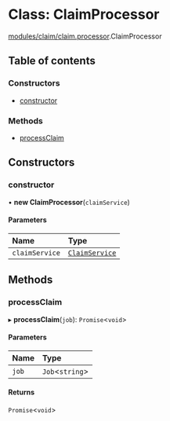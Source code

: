 # Class: ClaimProcessor

[modules/claim/claim.processor](../modules/modules_claim_claim_processor.md).ClaimProcessor

## Table of contents

### Constructors

- [constructor](modules_claim_claim_processor.ClaimProcessor.md#constructor)

### Methods

- [processClaim](modules_claim_claim_processor.ClaimProcessor.md#processclaim)

## Constructors

### constructor

• **new ClaimProcessor**(`claimService`)

#### Parameters

| Name | Type |
| :------ | :------ |
| `claimService` | [`ClaimService`](modules_claim_claim_service.ClaimService.md) |

## Methods

### processClaim

▸ **processClaim**(`job`): `Promise`<`void`\>

#### Parameters

| Name | Type |
| :------ | :------ |
| `job` | `Job`<`string`\> |

#### Returns

`Promise`<`void`\>
